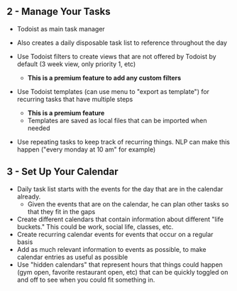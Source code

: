 ## 2 - Manage Your Tasks

- Todoist as main task manager
- Also creates a daily disposable task list to reference throughout the day

- Use Todoist filters to create views that are not offered by Todoist by default (3 week view, only priority 1, etc)
	- **This is a premium feature to add any custom filters**
- Use Todoist templates (can use menu to "export as template") for recurring tasks that have multiple steps
	- **This is a premium feature**
	- Templates are saved as local files that can be imported when needed
- Use repeating tasks to keep track of recurring things. NLP can make this happen ("every monday at 10 am" for example)

## 3 - Set Up Your Calendar

- Daily task list starts with the events for the day that are in the calendar already.
	- Given the events that are on the calendar, he can plan other tasks so that they fit in the gaps
- Create different calendars that contain information about different "life buckets." This could be work, social life, classes, etc.
- Create recurring calendar events for events that occur on a regular basis
- Add as much relevant information to events as possible, to make calendar entries as useful as possible
- Use "hidden calendars" that represent hours that things could happen (gym open, favorite restaurant open, etc) that can be quickly toggled on and off to see when you could fit something in.
